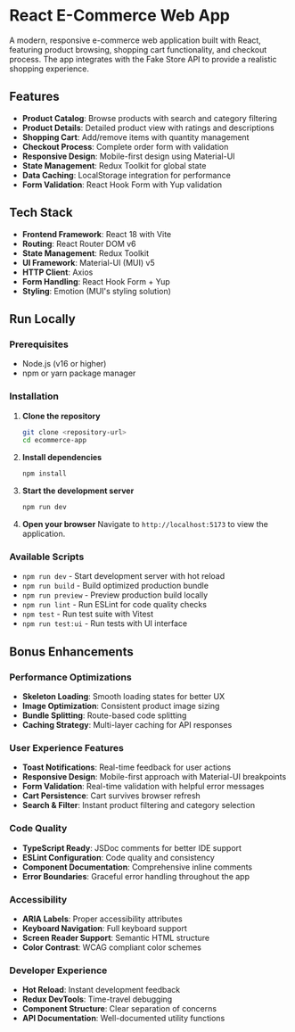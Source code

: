 # React E-Commerce Web App

A modern, responsive e-commerce web application built with React, featuring product browsing, shopping cart functionality, and checkout process. The app integrates with the Fake Store API to provide a realistic shopping experience.

## Features

- **Product Catalog**: Browse products with search and category filtering
- **Product Details**: Detailed product view with ratings and descriptions
- **Shopping Cart**: Add/remove items with quantity management
- **Checkout Process**: Complete order form with validation
- **Responsive Design**: Mobile-first design using Material-UI
- **State Management**: Redux Toolkit for global state
- **Data Caching**: LocalStorage integration for performance
- **Form Validation**: React Hook Form with Yup validation

## Tech Stack

- **Frontend Framework**: React 18 with Vite
- **Routing**: React Router DOM v6
- **State Management**: Redux Toolkit
- **UI Framework**: Material-UI (MUI) v5
- **HTTP Client**: Axios
- **Form Handling**: React Hook Form + Yup
- **Styling**: Emotion (MUI's styling solution)

## Run Locally

### Prerequisites

- Node.js (v16 or higher)
- npm or yarn package manager

### Installation

1. **Clone the repository**
   ```bash
   git clone <repository-url>
   cd ecommerce-app
   ```

2. **Install dependencies**
   ```bash
   npm install
   ```

3. **Start the development server**
   ```bash
   npm run dev
   ```

4. **Open your browser**
   Navigate to `http://localhost:5173` to view the application.

### Available Scripts

- `npm run dev` - Start development server with hot reload
- `npm run build` - Build optimized production bundle
- `npm run preview` - Preview production build locally
- `npm run lint` - Run ESLint for code quality checks
- `npm test` - Run test suite with Vitest
- `npm run test:ui` - Run tests with UI interface


## Bonus Enhancements

### **Performance Optimizations**
- **Skeleton Loading**: Smooth loading states for better UX
- **Image Optimization**: Consistent product image sizing
- **Bundle Splitting**: Route-based code splitting
- **Caching Strategy**: Multi-layer caching for API responses

### **User Experience Features**
- **Toast Notifications**: Real-time feedback for user actions
- **Responsive Design**: Mobile-first approach with Material-UI breakpoints
- **Form Validation**: Real-time validation with helpful error messages
- **Cart Persistence**: Cart survives browser refresh
- **Search & Filter**: Instant product filtering and category selection

### **Code Quality**
- **TypeScript Ready**: JSDoc comments for better IDE support
- **ESLint Configuration**: Code quality and consistency
- **Component Documentation**: Comprehensive inline comments
- **Error Boundaries**: Graceful error handling throughout the app

### **Accessibility**
- **ARIA Labels**: Proper accessibility attributes
- **Keyboard Navigation**: Full keyboard support
- **Screen Reader Support**: Semantic HTML structure
- **Color Contrast**: WCAG compliant color schemes

### **Developer Experience**
- **Hot Reload**: Instant development feedback
- **Redux DevTools**: Time-travel debugging
- **Component Structure**: Clear separation of concerns
- **API Documentation**: Well-documented utility functions
